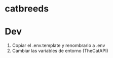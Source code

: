# catbreeds

# Dev

1. Copiar el .env.template y renombrarlo a .env
2. Cambiar las variables de entorno (TheCatAPI)
